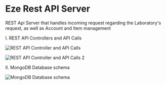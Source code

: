 # Eze Rest API Server

REST Api Server that handles incoming request regarding the Laboratory's request, as well as Account and Item management

I. REST API Controllers and API Calls

![REST API Controller and API Calls](https://i.imgur.com/ukjqcH2.png)

![REST API Controller and API Calls 2](https://i.imgur.com/qCc0AeK.png)


II. MongoDB Database schema

![MongoDB Database schema](https://i.imgur.com/NGOSB5T.png)





